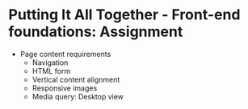 # Putting It All Together - Front-end foundations: Assignment

* Page content requirements
    * Navigation
    * HTML form
    * Vertical content alignment
    * Responsive images
    * Media query: Desktop view
